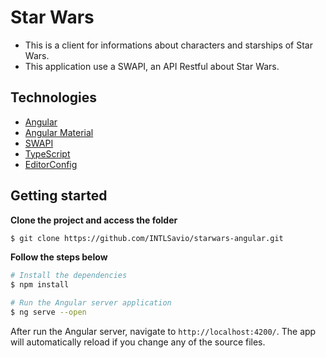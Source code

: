 # Star Wars
- This is a client for informations about characters and starships of Star Wars.
- This application use a SWAPI, an API Restful about Star Wars. 

## Technologies

- [Angular](https://angular.io/)
- [Angular Material](https://material.angular.io/)
- [SWAPI](https://swapi.dev/)
- [TypeScript](https://www.typescriptlang.org/)
- [EditorConfig](https://editorconfig.org/)

## Getting started

**Clone the project and access the folder**

```bash
$ git clone https://github.com/INTLSavio/starwars-angular.git
```

**Follow the steps below**

```bash
# Install the dependencies
$ npm install
```

```bash
# Run the Angular server application
$ ng serve --open
```
After run the Angular server, navigate to `http://localhost:4200/`. The app will automatically reload if you change any of the source files.

